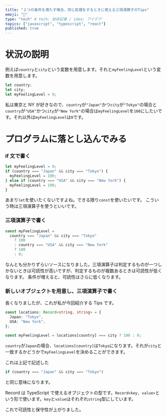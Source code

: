 ```yaml
---
title: "２つの条件を満たす場合、同じ処理をするときに使える三項演算子のTips"
emoji: "🦍"
type: "tech" # tech: 技術記事 / idea: アイデア
topics: ["javascript", "typescript", "react"]
published: true
---
```


# 状況の説明

例えば`country`と`city`という変数を用意します。それと`myFeelingLevel`という変数を用意します。

```ts
let country;
let city;
let myFeelingLevel = 0;
```

私は東京と NY が好きなので、`country`が`"Japan"`かつ`city`が`"Tokyo"`の場合と`country`が`"USA"`かつ`city`が`"New York"`の場合は`myFeelingLevel`を`100`にしたいです。それ以外は`myFeelingLevel`は`0`です。

# プログラムに落とし込んでみる

### if 文で書く

```ts
let myFeelingLevel = 0;
if (country === "Japan" && city === "Tokyo") {
  myFeelingLevel = 100;
} else if (country === "USA" && city === "New York") {
  myFeelingLevel = 100;
}
```

あまり`let`を使いたくないですよね。できる限り`const`を使いたいです。
こういう時は三項演算子を使うといいです。

### 三項演算子で書く

```ts
const myFeelingLevel =
  country === "Japan" && city === "Tokyo"
    ? 100
    : country === "USA" && city === "New York"
    ? 100
    : 0;
```

なんとも分かりずらいソースになりました。三項演算子は判定するものが一つしかないときは可読性が高いですが、判定するものが複数あるときは可読性が低くなります。
条件が増えると、可読性はさらに低くなります。

### 新しいオブジェクトを用意し、三項演算子で書く

長くなりましたが、これが私が今回紹介する Tips です。

```ts
const locations: Record<string, string> = {
  Japan: "Tokyo",
  USA: "New York",
};

const myFeelingLevel = locations[country] === city ? 100 : 0;
```

`country`が`Japan`の場合、`locations[country]`は`Tokyo`になります。それが`city`と一致するかどうかで`myFeelingLevel`を決めることができます。

これは上記で記述した

```ts
if (country === "Japan" && city === "Tokyo")
```

と同じ意味になります。

Record は TypeScript で使えるオブジェクトの型です。`Record<key, value>`という形で使います。`key`と`value`はそれぞれ`string`型にしています。

これで可読性と保守性が上がりました。
